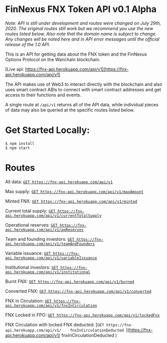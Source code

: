 # FinNexus FNX Token API v0.1 Alpha

*Note: API is still under development and routes were changed on July 29th, 2020. The original routes still work but we recommend you use the new routes listed below. Also note that the domain name is subject to change. Any changes will be noted here and in API error messages until the official release of the 1.0 API.*

This is an API for getting data about the FNX token and the FinNexus Options Protocol on the Wanchain blockchain.

[Live api: https://fnx-api.herokuapp.com/api/v1](https://fnx-api.herokuapp.com/api/v1)

The API makes use of Web3 to interact directly with the blockchain and also uses smart contract ABIs to connect with smart contract addresses and get access to their functions and events. 

A single route at `/api/v1` returns all of the API data, while individual pieces of data may also be queried at the specific routes listed below.


# Get Started Locally:
```
$ npm install
$ npm start
```

# Routes

All data: 
[`GET https://fnx-api.herokuapp.com/api/v1`](https://fnx-api.herokuapp.com/api/v1)

Max supply: 
[`GET https://fnx-api.herokuapp.com/api/v1/maxAmount`](https://fnx-api.herokuapp.com/api/v1/maxAmount)

Minted FNX: 
[`GET https://fnx-api.herokuapp.com/api/v1/minted`](https://fnx-api.herokuapp.com/api/v1/minted)

Current total supply: 
[`GET https://fnx-api.herokuapp.com/api/v1/currentTotalSupply`](https://fnx-api.herokuapp.com/api/v1/currentTotalSupply)

Operational reserves: 
[`GET https://fnx-api.herokuapp.com/api/v1/opReserves`](https://fnx-api.herokuapp.com/api/v1/opReserves)


Team and founding investors: 
[`GET https://fnx-api.herokuapp.com/api/v1/teamAndFounders`](https://fnx-api.herokuapp.com/api/v1/teamAndFounders)

Variable issuance: 
[`GET https://fnx-api.herokuapp.com/api/v1/variableIssuance`](https://fnx-api.herokuapp.com/api/v1/variableIssuance)

Institutional investors: 
[`GET https://fnx-api.herokuapp.com/api/v1/institutional`](https://fnx-api.herokuapp.com/api/v1/institutional)

Burnt FNX: 
[`GET https://fnx-api.herokuapp.com/api/v1/burned`](https://fnx-api.herokuapp.com/api/v1/burned)

Converted FNX: 
[`GET https://fnx-api.herokuapp.com/api/v1/converted`](https://fnx-api.herokuapp.com/api/v1/converted)

FNX in Circulation: 
[`GET https://fnx-api.herokuapp.com/api/v1/fnxInCirculation`](https://fnx-api.herokuapp.com/api/v1/fnxInCirculation)

FNX Locked in FPO: 
[`GET https://fnx-api.herokuapp.com/api/v1/lockedFnx`](https://fnx-api.herokuapp.com/api/v1/lockedFnx)

FNX Circulation with locked FNX deducted: 
[`GET https://fnx-api.herokuapp.com/api/v1/    fnxInCirculationDeducted
`](https://fnx-api.herokuapp.com/api/v1/    fnxInCirculationDeducted
)